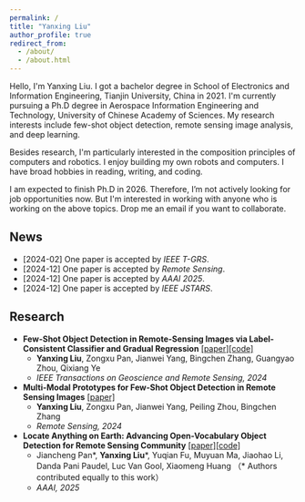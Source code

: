 ```yaml
---
permalink: /
title: "Yanxing Liu"
author_profile: true
redirect_from: 
  - /about/
  - /about.html
---
```


Hello, I'm Yanxing Liu. I got a bachelor degree in School of Electronics and Information Engineering, Tianjin University, China in 2021. I'm currently pursuing a Ph.D degree in Aerospace Information Engineering and Technology, University of Chinese Academy of Sciences. My research interests include few-shot object detection, remote sensing image analysis, and deep learning.

Besides research, I'm particularly interested in the composition principles of computers and robotics. I enjoy building my own robots and computers. I have broad hobbies in reading, writing, and coding.

I am expected to finish Ph.D in 2026. Therefore, I’m not actively looking for job opportunities now. But I'm interested in working with anyone who is working on the above topics. Drop me an email if you want to collaborate.

## News
- [2024-02] One paper is accepted by *IEEE T-GRS*.
- [2024-12] One paper is accepted by *Remote Sensing*.
- [2024-12] One paper is accepted by *AAAI 2025*.
- [2024-12] One paper is accepted by *IEEE JSTARS*.

## Research
* **Few-Shot Object Detection in Remote-Sensing Images via Label-Consistent Classifier and Gradual Regression** [\[paper\]](https://ieeexplore.ieee.org/document/10445268)[\[code\]](https://github.com/YanxingLiu/SAE-FSDet)
  * **Yanxing Liu**, Zongxu Pan, Jianwei Yang, Bingchen Zhang, Guangyao Zhou, Qixiang Ye
  * *IEEE Transactions on Geoscience and Remote Sensing, 2024*
* **Multi-Modal Prototypes for Few-Shot Object Detection in Remote Sensing Images** [\[paper\]](https://www.mdpi.com/2072-4292/16/24/4693)
  * **Yanxing Liu**, Zongxu Pan, Jianwei Yang, Peiling Zhou, Bingchen Zhang
  * *Remote Sensing, 2024*
* **Locate Anything on Earth: Advancing Open-Vocabulary Object Detection for Remote Sensing Community** [\[paper\]](https://arxiv.org/pdf/2408.09110)[\[code\]](https://github.com/jaychempan/LAE-DINO)
  * Jiancheng Pan*, **Yanxing Liu***, Yuqian Fu, Muyuan Ma, Jiaohao Li, Danda Pani Paudel, Luc Van Gool, Xiaomeng Huang （* Authors contributed equally to this work）
  * *AAAI, 2025*